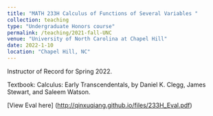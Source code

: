```yaml
---
title: "MATH 233H Calculus of Functions of Several Variables "
collection: teaching
type: "Undergraduate Honors course"
permalink: /teaching/2021-fall-UNC
venue: "University of North Carolina at Chapel Hill"
date: 2022-1-10
location: "Chapel Hill, NC"
---
```


Instructor of Record for Spring 2022. 

Textbook: Calculus: Early Transcendentals, by Daniel K. Clegg, James Stewart, and Saleem Watson.

[View Eval here] (http://qinxuqiang.github.io/files/233H_Eval.pdf)
